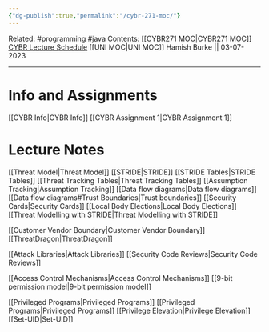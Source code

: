 ```yaml
---
{"dg-publish":true,"permalink":"/cybr-271-moc/"}
---
```


Related: #programming #java 
Contents: [[CYBR271 MOC\|CYBR271 MOC]]
[CYBR Lecture Schedule](https://ecs.wgtn.ac.nz/Courses/CYBR271_2023T2/LectureSchedule)
[[UNI MOC\|UNI MOC]]
Hamish Burke || 03-07-2023
***

# Info and Assignments

[[CYBR Info\|CYBR Info]]
[[CYBR Assignment 1\|CYBR Assignment 1]]

# Lecture Notes

[[Threat Model\|Threat Model]]
	[[STRIDE\|STRIDE]]
	[[STRIDE Tables\|STRIDE Tables]]
	 [[Threat Tracking Tables\|Threat Tracking Tables]]
	  [[Assumption Tracking\|Assumption Tracking]]
[[Data flow diagrams\|Data flow diagrams]]
	[[Data flow diagrams#Trust Boundaries\|Trust boundaries]]
[[Security Cards\|Security Cards]]
[[Local Body Elections\|Local Body Elections]]
[[Threat Modelling with STRIDE\|Threat Modelling with STRIDE]]

[[Customer Vendor Boundary\|Customer Vendor Boundary]]
[[ThreatDragon\|ThreatDragon]]

[[Attack Libraries\|Attack Libraries]]
[[Security Code Reviews\|Security Code Reviews]]



[[Access Control Mechanisms\|Access Control Mechanisms]]
	[[9-bit permission model\|9-bit permission model]]


[[Privileged Programs\|Privileged Programs]]
[[Privileged Programs\|Privileged Programs]]
[[Privilege Elevation\|Privilege Elevation]]
[[Set-UID\|Set-UID]]
